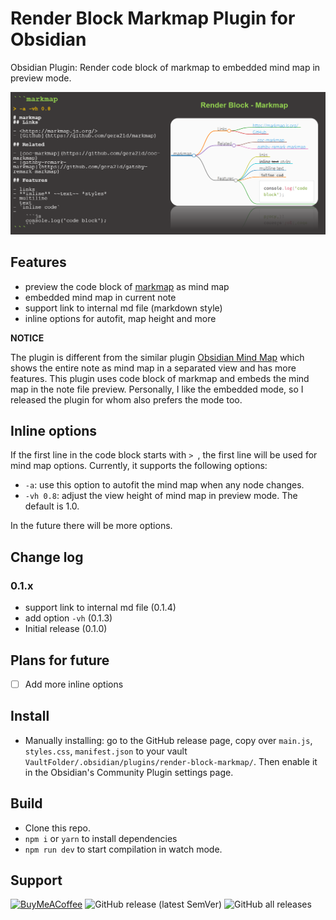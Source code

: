 # Render Block Markmap Plugin for Obsidian

Obsidian Plugin: Render code block of markmap to embedded mind map in preview mode.

![](https://raw.githubusercontent.com/xpgo/obsidian-render-block-markmap/master/image/render-block-markmap1.png)

## Features

- preview the code block of [markmap](https://markmap.js.org/) as mind map
- embedded mind map in current note
- support link to internal md file (markdown style)
- inline options for autofit, map height and more

**NOTICE**

The plugin is different from the similar plugin [Obsidian Mind Map](https://github.com/lynchjames/obsidian-mind-map) which shows the entire note as mind map in a separated view and has more features. This plugin uses code block of markmap and embeds the mind map in the note file preview. Personally, I like the embedded mode, so I released the plugin for whom also prefers the mode too.

## Inline options

If the first line in the code block starts with `> `, the first line will be used for mind map options. Currently, it supports the following options:

- `-a`: use this option to autofit the mind map when any node changes.
- `-vh 0.8`: adjust the view height of mind map in preview mode. The default is 1.0.

In the future there will be more options.

## Change log

### 0.1.x

- support link to internal md file (0.1.4)
- add option `-vh` (0.1.3)
- Initial release (0.1.0)

## Plans for future

- [ ] Add more inline options

## Install

- Manually installing: go to the GitHub release page, copy over `main.js`, `styles.css`, `manifest.json` to your vault `VaultFolder/.obsidian/plugins/render-block-markmap/`. Then enable it in the Obsidian's Community Plugin settings page.

## Build

- Clone this repo.
- `npm i` or `yarn` to install dependencies
- `npm run dev` to start compilation in watch mode.

## Support

[<img src="https://cdn.buymeacoffee.com/buttons/v2/default-yellow.png" alt="BuyMeACoffee" width="100">](https://www.buymeacoffee.com/xpgo)
![GitHub release (latest SemVer)](https://img.shields.io/github/v/release/xpgo/obsidian-render-block-markmap?style=for-the-badge)
![GitHub all releases](https://img.shields.io/github/downloads/xpgo/obsidian-render-block-markmap/total?style=for-the-badge)
